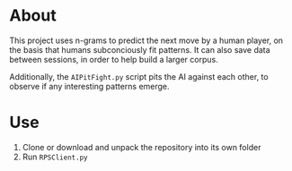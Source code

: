 # About

This project uses n-grams to predict the next move by a human player, on the basis that humans subconciously fit patterns. 
It can also save data between sessions, in order to help build a larger corpus.

Additionally, the `AIPitFight.py` script pits the AI against each other, to observe if any interesting patterns emerge.

# Use

1. Clone or download and unpack the repository into its own folder
2. Run `RPSClient.py`